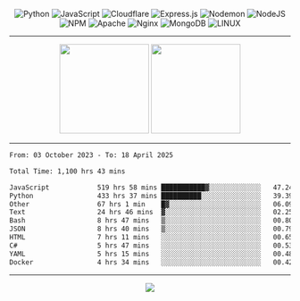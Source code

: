 <div align="center">
  
![Python](https://img.shields.io/badge/python-3670A0?style=for-the-badge&logo=python&logoColor=ffdd54) ![JavaScript](https://img.shields.io/badge/javascript-%23323330.svg?style=for-the-badge&logo=javascript&logoColor=%23F7DF1E) ![Cloudflare](https://img.shields.io/badge/Cloudflare-F38020?style=for-the-badge&logo=Cloudflare&logoColor=white) ![Express.js](https://img.shields.io/badge/express.js-%23404d59.svg?style=for-the-badge&logo=express&logoColor=%2361DAFB) ![Nodemon](https://img.shields.io/badge/NODEMON-%23323330.svg?style=for-the-badge&logo=nodemon&logoColor=%BBDEAD) ![NodeJS](https://img.shields.io/badge/node.js-6DA55F?style=for-the-badge&logo=node.js&logoColor=white) ![NPM](https://img.shields.io/badge/NPM-%23CB3837.svg?style=for-the-badge&logo=npm&logoColor=white) ![Apache](https://img.shields.io/badge/apache-%23D42029.svg?style=for-the-badge&logo=apache&logoColor=white) ![Nginx](https://img.shields.io/badge/nginx-%23009639.svg?style=for-the-badge&logo=nginx&logoColor=white) ![MongoDB](https://img.shields.io/badge/MongoDB-%234ea94b.svg?style=for-the-badge&logo=mongodb&logoColor=white) ![LINUX](https://img.shields.io/badge/Linux-FCC624?style=for-the-badge&logo=linux&logoColor=black)

---


<img src="https://github-readme-streak-stats.herokuapp.com/?user=anotherrandomonline&theme=react" height="160"/>
  
<img src="https://github-readme-stats.vercel.app/api?username=anotherrandomonline&show_icons=true&include_all_commits=true&theme=react" height="160"/>
</div>

---

<!--START_SECTION:waka-->

```txt
From: 03 October 2023 - To: 18 April 2025

Total Time: 1,100 hrs 43 mins

JavaScript            519 hrs 58 mins ███████████▓░░░░░░░░░░░░░   47.24 %
Python                433 hrs 37 mins ██████████░░░░░░░░░░░░░░░   39.39 %
Other                 67 hrs 1 min    █▓░░░░░░░░░░░░░░░░░░░░░░░   06.09 %
Text                  24 hrs 46 mins  ▓░░░░░░░░░░░░░░░░░░░░░░░░   02.25 %
Bash                  8 hrs 47 mins   ▒░░░░░░░░░░░░░░░░░░░░░░░░   00.80 %
JSON                  8 hrs 40 mins   ▒░░░░░░░░░░░░░░░░░░░░░░░░   00.79 %
HTML                  7 hrs 11 mins   ░░░░░░░░░░░░░░░░░░░░░░░░░   00.65 %
C#                    5 hrs 47 mins   ░░░░░░░░░░░░░░░░░░░░░░░░░   00.53 %
YAML                  5 hrs 15 mins   ░░░░░░░░░░░░░░░░░░░░░░░░░   00.48 %
Docker                4 hrs 34 mins   ░░░░░░░░░░░░░░░░░░░░░░░░░   00.42 %
```

<!--END_SECTION:waka-->

---

<div align="center">
  
![](https://github-profile-trophy.vercel.app/?username=anotherrandomonline&theme=darkhub&no-frame=true&no-bg=true&margin-w=4)

</div>
